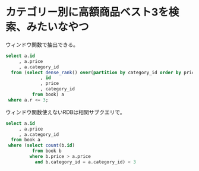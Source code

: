 # カテゴリー別に高額商品ベスト3を検索、みたいなやつ

ウィンドウ関数で抽出できる。

```sql
select a.id
     , a.price
     , a.category_id
  from (select dense_rank() over(partition by category_id order by price desc) r,
             , id
             , price
             , category_id
          from book) a
 where a.r <= 3;
```

ウィンドウ関数使えないRDBは相関サブクエリで。

```sql
select a.id
     , a.price
     , a.category_id
  from book a
 where (select count(b.id)
          from book b
         where b.price > a.price
           and b.category_id = a.category_id) < 3
```
